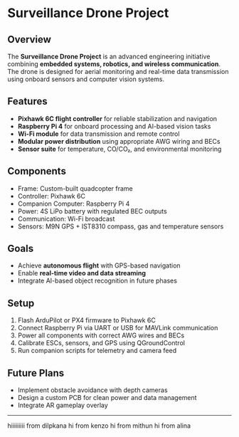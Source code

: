 # Surveillance Drone Project

## Overview
The **Surveillance Drone Project** is an advanced engineering initiative combining **embedded systems, robotics, and wireless communication**. The drone is designed for aerial monitoring and real-time data transmission using onboard sensors and computer vision systems.

## Features
- **Pixhawk 6C flight controller** for reliable stabilization and navigation  
- **Raspberry Pi 4** for onboard processing and AI-based vision tasks  
- **Wi-Fi module** for data transmission and remote control  
- **Modular power distribution** using appropriate AWG wiring and BECs  
- **Sensor suite** for temperature, CO/CO₂, and environmental monitoring  

## Components
- Frame: Custom-built quadcopter frame  
- Controller: Pixhawk 6C  
- Companion Computer: Raspberry Pi 4  
- Power: 4S LiPo battery with regulated BEC outputs  
- Communication: Wi-Fi broadcast  
- Sensors: M9N GPS + IST8310 compass, gas and temperature sensors  

## Goals
- Achieve **autonomous flight** with GPS-based navigation  
- Enable **real-time video and data streaming**  
- Integrate AI-based object recognition in future phases  

## Setup
1. Flash ArduPilot or PX4 firmware to Pixhawk 6C  
2. Connect Raspberry Pi via UART or USB for MAVLink communication  
3. Power all components with correct AWG wires and BECs  
4. Calibrate ESCs, sensors, and GPS using QGroundControl  
5. Run companion scripts for telemetry and camera feed  

## Future Plans
- Implement obstacle avoidance with depth cameras  
- Design a custom PCB for clean power and data management  
- Integrate AR gameplay overlay  

---
hiiiiiiiii from dilpkana
hi from kenzo
hi from mithun
hi from alina
